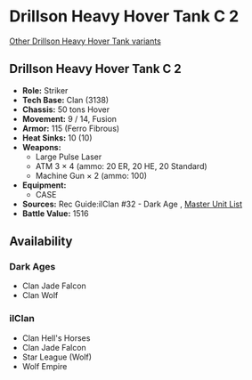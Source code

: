 # Drillson Heavy Hover Tank C 2 

[Other Drillson Heavy Hover Tank variants](../drillson_heavy_hover_tank.md) 

## Drillson Heavy Hover Tank C 2 

- **Role:** Striker 
- **Tech Base:** Clan (3138) 
- **Chassis:** 50 tons Hover 
- **Movement:** 9 / 14, Fusion 
- **Armor:** 115 (Ferro Fibrous) 
- **Heat Sinks:** 10 (10) 
- **Weapons:** 
  - Large Pulse Laser 
  - ATM 3 × 4 (ammo: 20 ER, 20 HE, 20 Standard) 
  - Machine Gun × 2 (ammo: 100) 
- **Equipment:** 
  - CASE 
- **Sources:** Rec Guide:ilClan #32 - Dark Age , [Master Unit List](http://masterunitlist.info/Unit/Details/9471) 
- **Battle Value:** 1516 

## Availability 

### Dark Ages 

- Clan Jade Falcon 
- Clan Wolf 

### ilClan 

- Clan Hell's Horses 
- Clan Jade Falcon 
- Star League (Wolf) 
- Wolf Empire 

